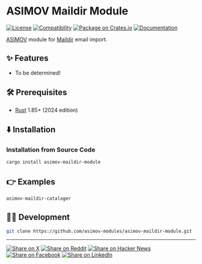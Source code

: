 # ASIMOV Maildir Module

[![License](https://img.shields.io/badge/license-Public%20Domain-blue.svg)](https://unlicense.org)
[![Compatibility](https://img.shields.io/badge/rust-1.85%2B-blue)](https://blog.rust-lang.org/2025/02/20/Rust-1.85.0/)
[![Package on Crates.io](https://img.shields.io/crates/v/asimov-maildir-module)](https://crates.io/crates/asimov-maildir-module)
[![Documentation](https://docs.rs/asimov-maildir-module/badge.svg)](https://docs.rs/asimov-maildir-module)

[ASIMOV] module for [Maildir] email import.

## ✨ Features

- To be determined!

## 🛠️ Prerequisites

- [Rust](https://rust-lang.org) 1.85+ (2024 edition)

## ⬇️ Installation

### Installation from Source Code

```bash
cargo install asimov-maildir-module
```

## 👉 Examples

```bash
asimov-maildir-cataloger
```

## 👨‍💻 Development

```bash
git clone https://github.com/asimov-modules/asimov-maildir-module.git
```

---

[![Share on X](https://img.shields.io/badge/share%20on-x-03A9F4?logo=x)](https://x.com/intent/post?url=https://github.com/asimov-modules/asimov-maildir-module&text=asimov-maildir-module)
[![Share on Reddit](https://img.shields.io/badge/share%20on-reddit-red?logo=reddit)](https://reddit.com/submit?url=https://github.com/asimov-modules/asimov-maildir-module&title=asimov-maildir-module)
[![Share on Hacker News](https://img.shields.io/badge/share%20on-hn-orange?logo=ycombinator)](https://news.ycombinator.com/submitlink?u=https://github.com/asimov-modules/asimov-maildir-module&t=asimov-maildir-module)
[![Share on Facebook](https://img.shields.io/badge/share%20on-fb-1976D2?logo=facebook)](https://www.facebook.com/sharer/sharer.php?u=https://github.com/asimov-modules/asimov-maildir-module)
[![Share on LinkedIn](https://img.shields.io/badge/share%20on-linkedin-3949AB?logo=linkedin)](https://www.linkedin.com/sharing/share-offsite/?url=https://github.com/asimov-modules/asimov-maildir-module)

[ASIMOV]: https://asimov.sh
[JSON-LD]: https://json-ld.org
[KNOW]: https://know.dev
[Maildir]: https://en.wikipedia.org/wiki/Maildir
[RDF]: https://www.w3.org/TR/rdf12-primer/

